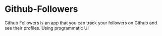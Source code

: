 # Github-Followers
Github Followers is an app that you can track your followers on Github and see their profiles. Using programmatic UI
